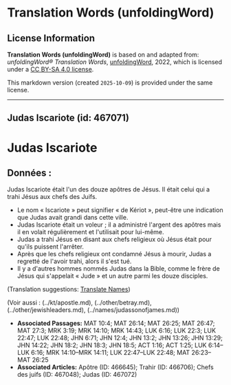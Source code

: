 # Translation Words (unfoldingWord)

## License Information

**Translation Words (unfoldingWord)** is based on and adapted from: _unfoldingWord® Translation Words_, [unfoldingWord](https://unfoldingword.org/utw), 2022, which is licensed under a [CC BY-SA 4.0 license](https://creativecommons.org/licenses/by-sa/4.0/legalcode.en).

This markdown version (created `2025-10-09`) is provided under the same license.



--------------------------------

## Judas Iscariote (id: 467071)

Judas Iscariote
===============

Données :
---------

Judas Iscariote était l'un des douze apôtres de Jésus. Il était celui qui a trahi Jésus aux chefs des Juifs.

* Le nom « Iscariote » peut signifier « de Kériot », peut\-être une indication que Judas avait grandi dans cette ville.
* Judas Iscariote était un voleur ; il a administré l'argent des apôtres mais il en volait régulièrement et l'utilisait pour lui\-même.
* Judas a trahi Jésus en disant aux chefs religieux où Jésus était pour qu'ils puissent l'arrêter.
* Après que les chefs religieux ont condamné Jésus à mourir, Judas a regretté de l'avoir trahi, alors il s'est tué.
* Il y a d'autres hommes nommés Judas dans la Bible, comme le frère de Jésus qui s'appelait « Jude » et un autre parmi les douze disciples.

(Translation suggestions: [Translate Names](rc://en/ta/man/translate/translate-names))

(Voir aussi : (../kt/apostle.md), (../other/betray.md), (../other/jewishleaders.md), (../names/judassonofjames.md))

* **Associated Passages:** MAT 10:4; MAT 26:14; MAT 26:25; MAT 26:47; MAT 27:3; MRK 3:19; MRK 14:10; MRK 14:43; LUK 6:16; LUK 22:3; LUK 22:47; LUK 22:48; JHN 6:71; JHN 12:4; JHN 13:2; JHN 13:26; JHN 13:29; JHN 14:22; JHN 18:2; JHN 18:3; JHN 18:5; ACT 1:16; ACT 1:25; LUK 6:14–LUK 6:16; MRK 14:10–MRK 14:11; LUK 22:47–LUK 22:48; MAT 26:23–MAT 26:25
* **Associated Articles:** Apôtre (ID: 466645); Trahir (ID: 466706); Chefs des juifs (ID: 467048); Judas (ID: 467072)

